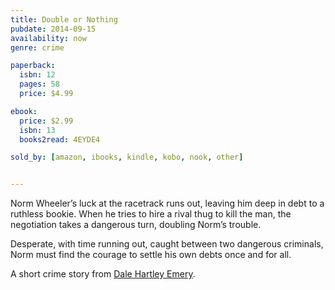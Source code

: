 ```yaml
---
title: Double or Nothing
pubdate: 2014-09-15
availability: now
genre: crime

paperback:
  isbn: 12
  pages: 58
  price: $4.99

ebook:
  price: $2.99
  isbn: 13
  books2read: 4EYDE4

sold_by: [amazon, ibooks, kindle, kobo, nook, other]


---
```


Norm Wheeler’s luck at the racetrack runs out,
leaving him deep in debt to a ruthless bookie.
When he tries to hire a rival thug to kill the man,
the negotiation takes a dangerous turn,
doubling Norm’s trouble.

Desperate,
with time running out,
caught between two dangerous criminals,
Norm must find the courage to settle his own debts once and for all.

A short crime story
from [Dale Hartley Emery](http://dalehartleyemery.com/).

